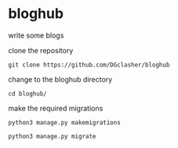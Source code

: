 # bloghub
write some blogs

clone the repository
```
git clone https://github.com/DGclasher/bloghub
```
change to the bloghub directory
```
cd bloghub/
```

make the required migrations
```
python3 manage.py makemigrations
```
```
python3 manage.py migrate
```
